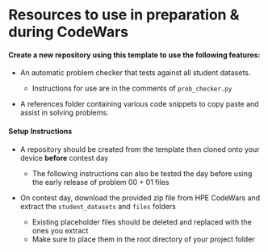 # Resources to use in preparation & during CodeWars 

#### Create a new repository using this template to use the following features:

- An automatic problem checker that tests against all student datasets. 
  - Instructions for use are in the comments of `prob_checker.py`

- A references folder containing various code snippets to copy paste and assist in solving problems.

#### Setup Instructions

- A repository should be created from the template then cloned onto your device **before** contest day
  - The following instructions can also be tested the day before using the early release of problem 00 + 01 files

- On contest day, download the provided zip file from HPE CodeWars and extract the `student_datasets` and `files` folders
  - Existing placeholder files should be deleted and replaced with the ones you extract
  - Make sure to place them in the root directory of your project folder
